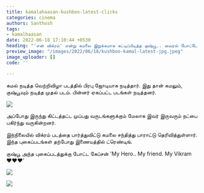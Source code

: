 ```yaml
---
title: kamalahaasan-kushboo-latest-clicks
categories: cinema
authors: Santhosh
tags:
- kamalhaasan
date: 2022-06-18 17:10:44 +0530
heading: "'என் விக்ரம்' என்று கமலை இறுக்கமாக கட்டிப்பிடித்த குஷ்பூ.. வைரல் போட்டோஸ்.!"
preview_image: "/images/2022/06/18/kushboo-kamal-latest-jpg.jpeg"
image_uploader: []
code: ''

---
```


கமல் நடித்த வெற்றிவிழா படத்தில் பிரபு ஜோடியாக நடித்தார். இது தான் கமலும், குஷ்பூவும் நடித்த முதல் படம். பின்னர் ஏகப்பட்ட படங்கள் நடித்தனர்.

![](/images/2022/06/18/kamal-kushboo-3-jpg.jpeg)

அப்போது இருந்து கிட்டத்தட்ட முப்பது வருடங்களுக்கும் மேலாக இவர் இருவரும் நட்பை பகிர்ந்து வருகின்றனர்.

இந்நிலையில் விக்ரம் படத்தை பார்த்துவிட்டு கமலை சந்தித்து பாராட்டு தெரிவித்துள்ளார். இந்த புகைப்படங்கள் தற்போது இணையத்தில் ட்ரெண்டிங்.

குஷ்பூ அந்த புகைப்படத்துக்கு போட்ட கேப்சன் 'My Hero.. My friend. My Vikram ❤️❤️❤️'

![](/images/2022/06/18/kamal-kushboo-1-jpg.jpeg)

![](/images/2022/06/18/kamal-kushboo-2-jpg.jpeg)
